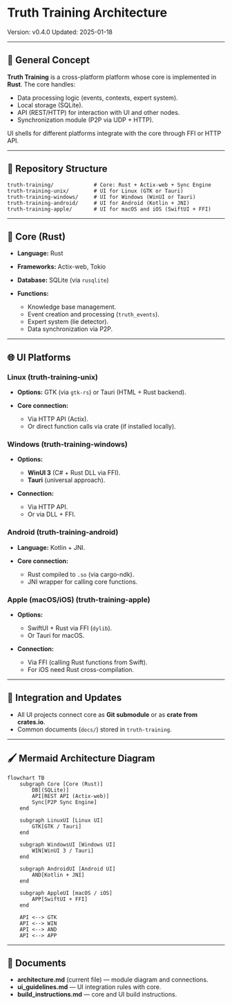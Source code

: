 # Truth Training Architecture
Version: v0.4.0
Updated: 2025-01-18

---

## 🔄 General Concept

**Truth Training** is a cross-platform platform whose core is implemented in **Rust**. The core handles:

* Data processing logic (events, contexts, expert system).
* Local storage (SQLite).
* API (REST/HTTP) for interaction with UI and other nodes.
* Synchronization module (P2P via UDP + HTTP).

UI shells for different platforms integrate with the core through FFI or HTTP API.

---

## 🔋 Repository Structure

```
truth-training/             # Core: Rust + Actix-web + Sync Engine
truth-training-unix/        # UI for Linux (GTK or Tauri)
truth-training-windows/     # UI for Windows (WinUI or Tauri)
truth-training-android/     # UI for Android (Kotlin + JNI)
truth-training-apple/       # UI for macOS and iOS (SwiftUI + FFI)
```

---

## 🔧 Core (Rust)

* **Language:** Rust
* **Frameworks:** Actix-web, Tokio
* **Database:** SQLite (via `rusqlite`)
* **Functions:**

  * Knowledge base management.
  * Event creation and processing (`truth_events`).
  * Expert system (lie detector).
  * Data synchronization via P2P.

---

## 🌐 UI Platforms

### **Linux (truth-training-unix)**

* **Options:** GTK (via `gtk-rs`) or Tauri (HTML + Rust backend).
* **Core connection:**

  * Via HTTP API (Actix).
  * Or direct function calls via crate (if installed locally).

### **Windows (truth-training-windows)**

* **Options:**

  * **WinUI 3** (C# + Rust DLL via FFI).
  * **Tauri** (universal approach).
* **Connection:**

  * Via HTTP API.
  * Or via DLL + FFI.

### **Android (truth-training-android)**

* **Language:** Kotlin + JNI.
* **Core connection:**

  * Rust compiled to `.so` (via cargo-ndk).
  * JNI wrapper for calling core functions.

### **Apple (macOS/iOS) (truth-training-apple)**

* **Options:**

  * SwiftUI + Rust via FFI (`dylib`).
  * Or Tauri for macOS.
* **Connection:**

  * Via FFI (calling Rust functions from Swift).
  * For iOS need Rust cross-compilation.

---

## 📂 Integration and Updates

* All UI projects connect core as **Git submodule** or as **crate from crates.io**.
* Common documents (`docs/`) stored in `truth-training`.

---

## 🖌 Mermaid Architecture Diagram

```mermaid
flowchart TB
    subgraph Core [Core (Rust)]
        DB[(SQLite)]
        API[REST API (Actix-web)]
        Sync[P2P Sync Engine]
    end

    subgraph LinuxUI [Linux UI]
        GTK[GTK / Tauri]
    end

    subgraph WindowsUI [Windows UI]
        WIN[WinUI 3 / Tauri]
    end

    subgraph AndroidUI [Android UI]
        AND[Kotlin + JNI]
    end

    subgraph AppleUI [macOS / iOS]
        APP[SwiftUI + FFI]
    end

    API <--> GTK
    API <--> WIN
    API <--> AND
    API <--> APP
```

---

## 📄 Documents

* **architecture.md** (current file) — module diagram and connections.
* **ui\_guidelines.md** — UI integration rules with core.
* **build\_instructions.md** — core and UI build instructions.
